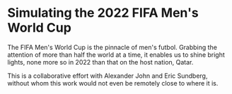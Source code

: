 # Simulating the 2022 FIFA Men's World Cup

The FIFA Men's World Cup is the pinnacle of men's futbol. Grabbing the attention of more than half the world at a time, it enables us to shine bright lights, none more so in 2022 than that on the host nation, Qatar.

This is a collaborative effort with Alexander John and Eric Sundberg, without whom this work would not even be remotely close to where it is.
